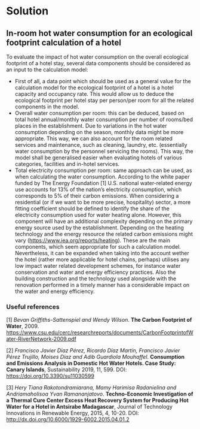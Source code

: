 # Solution
## In-room hot water consumption for an ecological footprint calculation of a hotel

To evaluate the impact of hot water consumption on the overall ecological footprint of a hotel stay, several data components should be considered as an input to the calculation model:
- First of all, a data point which should be used as a general value for the calculation model for the ecological footprint of a hotel is a hotel capacity and occupancy rate. This would allow us to deduce the ecological footprint per hotel stay per person/per room for all the related components in the model.
- Overall water consumption per room: this can be deduced, based on total hotel annual/monthly water consumption per number of rooms/bed places in the establishment. Due to variations in the hot water consumption depending on the season, monthly data might be more appropriate. This way, we can also account for the room related services and maintenance, such as cleaning, laundry, etc. (essentially water consumption by the personnel servicing the rooms). This way, the model shall be generalised easier when evaluating hotels of various categories, facilities and in-hotel services.
- Total electricity consumption per room: same approach can be used, as when calculating the water consumption. According to the white paper funded by The Energy Foundation [1] U.S. national water-related energy use accounts for 13% of the nation’s electricity consumption, which corresponds to 5% of their carbon emissions. When considering a residential (or if we want to be more precise, hospitality) sector, a more fitting coefficient should be defined to identify the share of the electricity consumption used for water heating alone.  However, this component will have an additional complexity depending on the primary energy source used by the establishment. Depending on the heating technology and the energy resource the related carbon emissions might vary (https://www.iea.org/reports/heating).
These are the main components, which seem appropriate for such a calculation model. Nevertheless, it can be expanded when taking into the account wether the hotel (rather more applicable for hotel chains, perhaps) utilises any low impact water related development schemes, for instance water conservation and water and energy efficiency practices. Also the building construction and the technology used alongside with the renovation performed in a timely manner has a considerable impact on the water and energy efficiency.

### Useful references
[1] *Bevan Griffiths-Sattenspiel and Wendy Wilson*. **The Carbon Footprint of Water**, 2009. https://www.csu.edu/cerc/researchreports/documents/CarbonFootprintofWater-RiverNetwork-2009.pdf

[2] *Francisco Javier Díaz Pérez, Ricardo Díaz Martín, Francisco Javier Pérez Trujillo, Moises Díaz and Adib Guardiola Mouhaffel*. **Consumption and Emissions Analysis in Domestic Hot Water Hotels. Case Study: Canary Islands**, Sustainability 2019, 11, 599. DOI: https://doi.org/10.3390/su11030599

[3] *Hery Tiana Rakotondramiarana, Mamy Harimisa Radanielina and Andriamaholisoa Yvan Ramananjatovo*. **Techno-Economic Investigation of a Thermal Cure Center Excess Heat Recovery System for Producing Hot Water for a Hotel in Antsirabe Madagascar**, Journal of Technology Innovations in Renewable Energy, 2015, 4, 10-20. DOI: http://dx.doi.org/10.6000/1929-6002.2015.04.01.2 
